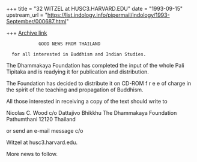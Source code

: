 +++
title = "32 WITZEL at HUSC3.HARVARD.EDU"
date = "1993-09-15"
upstream_url = "https://list.indology.info/pipermail/indology/1993-September/000687.html"

+++
[Archive link](https://list.indology.info/pipermail/indology/1993-September/000687.html)


                GOOD NEWS FROM THAILAND

      for all interested in Buddhism and Indian Studies.

The Dhammakaya Foundation has completed the input of the
whole Pali Tipitaka and is readying it for publication and
distribution.

The Foundation has decided to distribute it on CD-ROM 
                        f r e e 
of charge in the spirit of the teaching and propagation of Buddhism. 

All those interested in receiving a copy of the text should write to

Nicolas C. Wood c/o
Dattajivo Bhikkhu 
The Dhammakaya Foundation
Pathumthani 12120 
Thailand 

or send an e-mail message c/o

Witzel at husc3.harvard.edu.

More news to follow.






